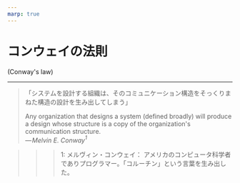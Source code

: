 ```yaml
---
marp: true
---
```

<!-- 
size: 16:9
paginate: true
style: |
  /* 三重引用を脚注の記号に転用 */
  blockquote > blockquote > blockquote {
    font-size: 55%;
    font-weight: 400;
    padding: 0;
    margin: 0;
    border: 0;
    border-top: 0.1em dashed #555;
    position: absolute;
    bottom: 70px;
    left: 70px;
  }
-->
<!-- header: 勉強会#-->
<script type="module">
  // Mermaidを使えるようにするおまじない
  import mermaid from 'https://cdn.jsdelivr.net/npm/mermaid@10/dist/mermaid.esm.min.mjs';
  mermaid.initialize({ startOnLoad: true });
</script>

# コンウェイの法則
(Conway's law)

---

> 「システムを設計する組織は、そのコミュニケーション構造をそっくりまねた構造の設計を生み出してしまう」
>
> Any organization that designs a system (defined broadly) will produce a design whose structure is a copy of the organization's communication structure.  
> — _Melvin E. Conway$^1$_

>>> 1: メルヴィン・コンウェイ： アメリカのコンピュータ科学者でありプログラマー。「コルーチン」という言葉を生み出した。